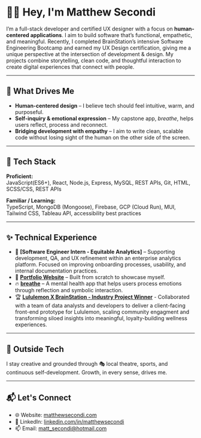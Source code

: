 # 👋🏼 Hey, I'm Matthew Secondi

I’m a full-stack developer and certified UX designer with a focus on **human-centered applications**. I aim to build software that’s functional, empathetic, and meaningful. Recently, I completed BrainStation’s intensive Software Engineering Bootcamp and earned my UX Design certification, giving me a unique perspective at the intersection of development & design. My projects combine storytelling, clean code, and thoughtful interaction to create digital experiences that connect with people.

---

## 🧠 What Drives Me

- **Human-centered design** – I believe tech should feel intuitive, warm, and purposeful.
- **Self-inquiry & emotional expression** – My capstone app, *breathe*, helps users reflect, process and reconnect.
- **Bridging development with empathy** – I aim to write clean, scalable code without losing sight of the human on the other side of the screen.

---

## 🔧 Tech Stack

**Proficient:**  
JavaScript(ES6+), React, Node.js, Express, MySQL, REST APIs, Git, HTML, SCSS/CSS, REST APIs

**Familiar / Learning:**  
TypeScript, MongoDB (Mongoose), Firebase, GCP (Cloud Run), MUI, Tailwind CSS, Tableau API, accessibility best practices

---

## ✨ Technical Experience
- 💼 **[Software Engineer Intern - Equitable Analytics]** – Supporting development, QA, and UX refinement within an enterprise analytics platform. Focused on improving onboarding processes, usability, and internal documentation practices.
- 🎨 **[Portfolio Website](https://www.matthewsecondi.com)** – Built from scratch to showcase myself.
- 🔥 **[breathe](https://github.com/msecondi/Breathe-Client)** – A mental health app that helps users process emotions through reflection and symbolic interaction.
- 🏆 **[Lululemon X BrainStation - Industry Project Winner](https://industryprojectteam1.netlify.app/)** - Collaborated with a team of data analysts and developers to deliver a client-facing front-end prototype for Lululemon, scaling community engagment and transforming siloed insights into meaningful, loyalty-building wellness experiences.

---

## 🌱 Outside Tech

I stay creative and grounded through 🎭 local theatre, sports, and continuous self-development. Growth, in every sense, drives me.  

---

## 📬 Let's Connect

- 🌐 Website: [matthewsecondi.com](https://www.matthewsecondi.com)
- 💼 LinkedIn: [linkedin.com/in/matthewsecondi](https://www.linkedin.com/in/matthewsecondi/)
- 📫 Email: matt_secondi@hotmail.com
